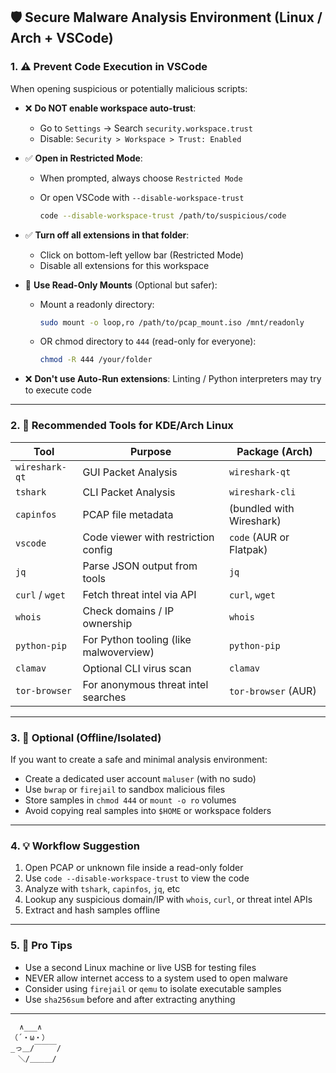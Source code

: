 ## 🛡️ Secure Malware Analysis Environment (Linux / Arch + VSCode)

### 1. ⚠️ Prevent Code Execution in VSCode

When opening suspicious or potentially malicious scripts:

* ❌ **Do NOT enable workspace auto-trust**:

  * Go to `Settings` → Search `security.workspace.trust`
  * Disable: `Security > Workspace > Trust: Enabled`

* ✅ **Open in Restricted Mode**:

  * When prompted, always choose `Restricted Mode`
  * Or open VSCode with `--disable-workspace-trust`

    ```bash
    code --disable-workspace-trust /path/to/suspicious/code
    ```

* ✅ **Turn off all extensions in that folder**:

  * Click on bottom-left yellow bar (Restricted Mode)
  * Disable all extensions for this workspace

* 🛑 **Use Read-Only Mounts** (Optional but safer):

  * Mount a readonly directory:

    ```bash
    sudo mount -o loop,ro /path/to/pcap_mount.iso /mnt/readonly
    ```
  * OR chmod directory to `444` (read-only for everyone):

    ```bash
    chmod -R 444 /your/folder
    ```

* ❌ **Don't use Auto-Run extensions**: Linting / Python interpreters may try to execute code

---

### 2. 🧰 Recommended Tools for KDE/Arch Linux

| Tool            | Purpose                                | Package (Arch)           |
| --------------- | -------------------------------------- | ------------------------ |
| `wireshark-qt`  | GUI Packet Analysis                    | `wireshark-qt`           |
| `tshark`        | CLI Packet Analysis                    | `wireshark-cli`          |
| `capinfos`      | PCAP file metadata                     | (bundled with Wireshark) |
| `vscode`        | Code viewer with restriction config    | `code` (AUR or Flatpak)  |
| `jq`            | Parse JSON output from tools           | `jq`                     |
| `curl` / `wget` | Fetch threat intel via API             | `curl`, `wget`           |
| `whois`         | Check domains / IP ownership           | `whois`                  |
| `python-pip`    | For Python tooling (like malwoverview) | `python-pip`             |
| `clamav`        | Optional CLI virus scan                | `clamav`                 |
| `tor-browser`   | For anonymous threat intel searches    | `tor-browser` (AUR)      |

---

### 3. 🐧 Optional (Offline/Isolated)

If you want to create a safe and minimal analysis environment:

* Create a dedicated user account `maluser` (with no sudo)
* Use `bwrap` or `firejail` to sandbox malicious files
* Store samples in `chmod 444` or `mount -o ro` volumes
* Avoid copying real samples into `$HOME` or workspace folders

---

### 4. 💡 Workflow Suggestion

1. Open PCAP or unknown file inside a read-only folder
2. Use `code --disable-workspace-trust` to view the code
3. Analyze with `tshark`, `capinfos`, `jq`, etc
4. Lookup any suspicious domain/IP with `whois`, `curl`, or threat intel APIs
5. Extract and hash samples offline

---

### 5. 🚨 Pro Tips

* Use a second Linux machine or live USB for testing files
* NEVER allow internet access to a system used to open malware
* Consider using `firejail` or `qemu` to isolate executable samples
* Use `sha256sum` before and after extracting anything

---

```
  ∧___∧
（´・ω・）
_っ＿/￣￣￣/
　＼/＿＿＿/  ⠀⠀⠀⠀⠀⠀⠀⠀⠀⠀⠀⠀⠀⠀⠀⠀⠀⠀⠀⠀⠀⠀⠀⠀⠀⠀
```
